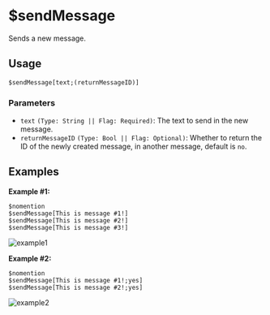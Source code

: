 # $sendMessage
Sends a new message.

## Usage
```
$sendMessage[text;(returnMessageID)]
```

### Parameters 
- `text` `(Type: String || Flag: Required)`: The text to send in the new message.
- `returnMessageID` `(Type: Bool || Flag: Optional)`: Whether to return the ID of the newly created message, in another message, default is `no`.

## Examples

**Example #1:**
```
$nomention
$sendMessage[This is message #1!]
$sendMessage[This is message #2!]
$sendMessage[This is message #3!]
```

![example1](https://user-images.githubusercontent.com/69215413/126246807-7beaac06-4fd4-4ae3-a944-dcc66f7c0774.png)


**Example #2:**
```
$nomention
$sendMessage[This is message #1!;yes]
$sendMessage[This is message #2!;yes]
```

![example2](https://user-images.githubusercontent.com/69215413/126246945-2fb29b3f-ab58-4de3-8341-a56a574db423.png)
